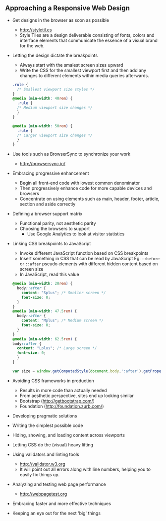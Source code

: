 ## Approaching a Responsive Web Design

- Get designs in the browser as soon as possible
  - http://styletil.es
  - Style Tiles are a design deliverable consisting of fonts, colors and interface elements that communicate the essence of a visual brand for the web.

- Letting the design dictate the breakpoints
  - Always start with the smalest screen sizes upward
  - Write the CSS for the smallest viewport first and then add any changes to different elements within media queries afterwards.
  ```CSS
  .rule {
    /* Smallest viewport size styles */
  }
  @media (min-width: 40rem) {
    .rule {
    /* Medium viewport size changes */
    }
  }

  @media (min-width: 50rem) {
    .rule {
    /* Larger viewport size changes */
    }
  }
  ```
- Use tools such as BrowserSync to synchronize your work
  - http://browsersync.io/

- Embracing progressive enhancement
  - Begin all front-end code with lowest common denominator
  - Then progressively enhance code for more capable devices and browsers
  - Concentrate on using elements such as main, header, footer, article, section and aside correctly

- Defining a browser support matrix
  - Functional parity, not aesthetic parity
  - Choosing the browsers to support
    - Use Google Analytics to look at visitor statistics

- Linking CSS breakpoints to JavaScript
  - Invoke different JavaScript function based on CSS breakpoints
  - Insert something in CSS that can be read by JavaScript
    Eg: `::before` or `::after` pseudo elements with different hidden content based on screen size
  - In JavaScript, read this value

  ```CSS
  @media (min-width: 20rem) {
    body::after {
      content: "Splus"; /* Smaller screen */
      font-size: 0;
    }
  }
  @media (min-width: 47.5rem) {
    body::after {
      content: "Mplus"; /* Medium screen */
      font-size: 0;
    }
  }
  @media (min-width: 62.5rem) {
  body::after {
    content: "Lplus"; /* Large screen */
    font-size: 0;
    }
  }
  ```

  ```js
  var size = window.getComputedStyle(document.body,':after').getPropertyValue('content');
  ```  
- Avoiding CSS frameworks in production
  - Results in more code than actually needed
  - From aesthetic perspective, sites end up looking similar
  - Bootstrap (http://getbootstrap.com/)
  - Foundation (http://foundation.zurb.com/)

- Developing pragmatic solutions

- Writing the simplest possible code

- Hiding, showing, and loading content across viewports

- Letting CSS do the (visual) heavy lifting

- Using validators and linting tools
  - http://validator.w3.org
  - It will point out all errors along with line numbers, helping you to easily fix things up.

- Analyzing and testing web page performance
  - http://webpagetest.org
  
- Embracing faster and more effective techniques
- Keeping an eye out for the next 'big' things
